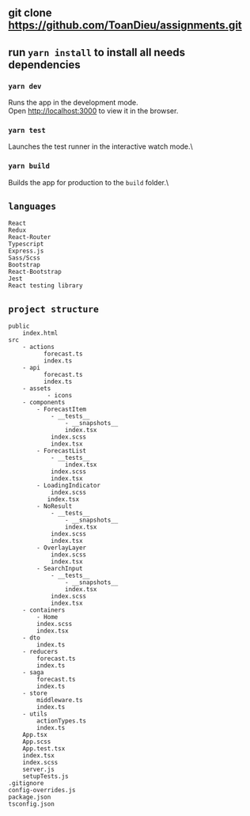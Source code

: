 ## git clone https://github.com/ToanDieu/assignments.git

## run `yarn install` to install all needs dependencies

### `yarn dev`

Runs the app in the development mode.\
Open [http://localhost:3000](http://localhost:3000) to view it in the browser.

### `yarn test`

Launches the test runner in the interactive watch mode.\

### `yarn build`

Builds the app for production to the `build` folder.\

## `languages`

    React
    Redux
    React-Router
    Typescript
    Express.js
    Sass/Scss
    Bootstrap
    React-Bootstrap
    Jest
    React testing library

## `project structure`

    public
        index.html
    src
        - actions
              forecast.ts
              index.ts
        - api
              forecast.ts
              index.ts
        - assets
               - icons
        - components
            - ForecastItem
                - __tests__
                    - __snapshots__
                    index.tsx
                index.scss
                index.tsx
            - ForecastList
                - __tests__
                    index.tsx
                index.scss
                index.tsx
            - LoadingIndicator
                index.scss
               index.tsx
            - NoResult
                - __tests__
                    - __snapshots__
                    index.tsx
                index.scss
                index.tsx
            - OverlayLayer
                index.scss
                index.tsx
            - SearchInput
                - __tests__
                    - __snapshots__
                    index.tsx
                index.scss
                index.tsx
        - containers
            - Home
            index.scss
            index.tsx
        - dto
            index.ts
        - reducers
            forecast.ts
            index.ts
        - saga
            forecast.ts
            index.ts
        - store
            middleware.ts
            index.ts
        - utils
            actionTypes.ts
            index.ts
        App.tsx
        App.scss
        App.test.tsx
        index.tsx
        index.scss
        server.js
        setupTests.js
    .gitignore
    config-overrides.js
    package.json
    tsconfig.json
